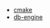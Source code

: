 * [cmake](https://github.com/ttroy50/cmake-examples)
* [db-engine](https://github.com/wangzhonnew/emeralddb)